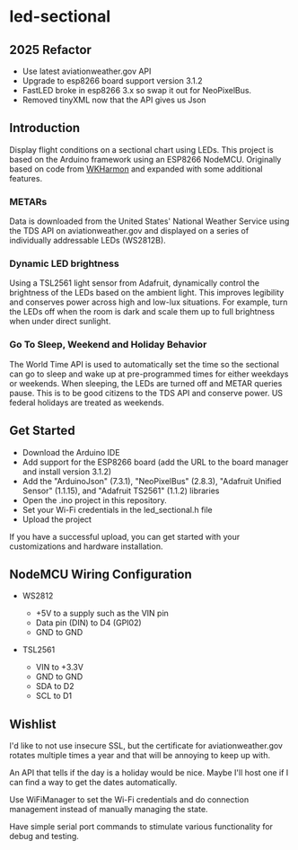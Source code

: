 # led-sectional

## 2025 Refactor
* Use latest aviationweather.gov API
* Upgrade to esp8266 board support version 3.1.2
* FastLED broke in esp8266 3.x so swap it out for NeoPixelBus.
* Removed tinyXML now that the API gives us Json

## Introduction
Display flight conditions on a sectional chart using LEDs.  This project is based on the Arduino framework using an ESP8266 NodeMCU.  Originally based on code from [WKHarmon](https://github.com/WKHarmon/led-sectional) and expanded with some additional features.

### METARs
Data is downloaded from the United States' National Weather Service using the TDS API on aviationweather.gov and displayed on a series of individually addressable LEDs (WS2812B).

### Dynamic LED brightness
Using a TSL2561 light sensor from Adafruit, dynamically control the brightness of the LEDs based on the ambient light.  This improves legibility and conserves power across high and low-lux situations.  For example, turn the LEDs off when the room is dark and scale them up to full brightness when under direct sunlight.

### Go To Sleep, Weekend and Holiday Behavior
The World Time API is used to automatically set the time so the sectional can go to sleep and wake up at pre-programmed times for either weekdays or weekends.  When sleeping, the LEDs are turned off and METAR queries pause.  This is to be good citizens to the TDS API and conserve power.  US federal holidays are treated as weekends.

## Get Started
* Download the Arduino IDE
* Add support for the ESP8266 board (add the URL to the board manager and install version 3.1.2)
* Add the "ArduinoJson" (7.3.1), "NeoPixelBus" (2.8.3), "Adafruit Unified Sensor" (1.1.15), and "Adafruit TS2561" (1.1.2) libraries
* Open the .ino project in this repository.
* Set your Wi-Fi credentials in the led_sectional.h file
* Upload the project 

If you have a successful upload, you can get started with your customizations and hardware installation.

## NodeMCU Wiring Configuration
* WS2812 
  * +5V to a supply such as the VIN pin
  * Data pin (DIN) to D4 (GPI02)
  * GND to GND
  
* TSL2561 
  * VIN to +3.3V
  * GND to GND
  * SDA to D2
  * SCL to D1

## Wishlist
I'd like to not use insecure SSL, but the certificate for aviationweather.gov rotates multiple times a year and that will be annoying to keep up with.

An API that tells if the day is a holiday would be nice. Maybe I'll host one if I can find a way to get the dates automatically.

Use WiFiManager to set the Wi-Fi credentials and do connection management instead of manually managing the state.

Have simple serial port commands to stimulate various functionality for debug and testing.
